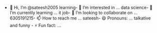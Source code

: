 - 👋 Hi, I’m @sateesh2005
learning- 👀 I’m interested in ...
data science- 🌱 I’m currently learning ...
it job- 💞️ I’m looking to collaborate on ...
6305191215- 📫 How to reach me ...
sateesh- 😄 Pronouns: ...
talkative and funny - ⚡ Fun fact: ...

<!---
sateesh2005/sateesh2005 is a ✨ special ✨ repository because its `README.md` (this file) appears on your GitHub profile.
You can click the Preview link to take a look at your changes.
--->
